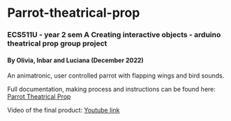 # Parrot-theatrical-prop
<h3>ECS511U - year 2 sem A Creating interactive objects - arduino theatrical prop group project</h3>
<h4>By Olivia, Inbar and Luciana (December 2022)</h4>
<p> 
An animatronic, user controlled parrot with flapping wings and bird sounds.
</p>
<p>
Full documentation, making process and instructions can be found here: <a href="https://cio.eecs.qmul.ac.uk/portfolio/group-5-parrot-theatrical-prop/">Parrot Theatrical Prop</a> 
</p><p>
Video of the final product: <a href="https://www.youtube.com/watch?v=mI6aDdwA1W4&feature=youtu.be">Youtube link</a>
</p>
